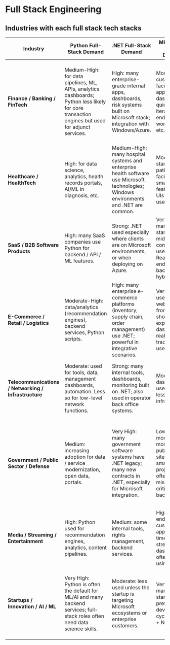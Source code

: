 # Full Stack Engineering

## Industries with each full stack tech stacks

| Industry                                             | Python Full-Stack Demand                                                                                                                        | .NET Full-Stack Demand                                                                                                                  | MERN Full-Stack Demand                                                                                                 | Java Full-Stack Demand                                                                                                          | Typical Use-Cases / Employer Expectations                                                                                                                                                      |
| ---------------------------------------------------- | ----------------------------------------------------------------------------------------------------------------------------------------------- | --------------------------------------------------------------------------------------------------------------------------------------- | ---------------------------------------------------------------------------------------------------------------------- | ------------------------------------------------------------------------------------------------------------------------------- | ---------------------------------------------------------------------------------------------------------------------------------------------------------------------------------------------- |
| **Finance / Banking / FinTech**                      | Medium-High: for data pipelines, ML, APIs, analytics dashboards; Python less likely for core transaction engines but used for adjunct services. | High: many enterprise-grade internal apps, dashboards, risk systems built on Microsoft stack; integration with Windows/Azure.           | Moderate: customer-facing web apps, dashboards, quick iteration, front end heavy work (React etc.).                    | Very High: core backend systems, trading platforms, large-scale services, microservices; Spring Boot, performance, reliability. | Expect strong experience with security, regulatory compliance, scalable architecture, sometimes legacy integration. Experience with microservices, messaging, reliable data storage important. |
| **Healthcare / HealthTech**                          | High: for data science, analytics, health records portals, AI/ML in diagnosis, etc.                                                             | Medium-High: many hospital systems and enterprise health software use Microsoft technologies; Windows environments and .NET are common. | Moderate: startups, patient-facing apps, smaller feature-rich UIs tend to use MERN.                                    | High: enterprise systems, EHR (electronic health record) backends often use Java; reliability and uptime critical.              | Regulatory compliance (HIPAA etc.), privacy/security, integration with legacy systems and national health infrastructures, data processing, cloud migration.                                   |
| **SaaS / B2B Software Products**                     | High: many SaaS companies use Python for backend / API / ML features.                                                                           | Strong: .NET used especially where clients are on Microsoft environments, or when deploying on Azure.                                   | Very High: many SaaS startups or mid-sized companies use MERN, React front ends + Node backends or hybrid stacks.      | High: especially for enterprise B2B SaaS, where clients demand stability, scale, type safety, etc.                              | Expect agile development, frequent releases, modern tooling (CI/CD, cloud, containers), monitoring/logging, good frontend experience.                                                          |
| **E-Commerce / Retail / Logistics**                  | Moderate-High: data/analytics (recommendation engines), backend services, Python scripts.                                                       | High: many enterprise e-commerce platforms (inventory, supply chain, order management) use .NET; powerful in integrative scenarios.     | Very High: user-facing websites, front-end shopping experiences, dashboards, real-time tracking often use MERN.        | High: backend order processing, search, user management, payment services, large data integrations.                             | Emphasis on user experience, performance (UI load times, uptime during peak), scalability, handling large traffic spikes, robust database design.                                              |
| **Telecommunications / Networking / Infrastructure** | Moderate: used for tools, data, management dashboards, automation. Less so for low-level network functions.                                     | Strong: many internal tools, dashboards, monitoring built on .NET; also used in operator back office systems.                           | Moderate: UI dashboards, user portals, less core infrastructure.                                                       | High: Java is common for scalable services, messaging, distributed systems, real-time processing.                               | Emphasis on high throughput, distributed systems, reliability under load, monitoring, resilience, latency, backward compatibility.                                                             |
| **Government / Public Sector / Defense**             | Medium: increasing adoption for data / service modernization, open data, portals.                                                               | Very High: many government software systems have .NET legacy; many new contracts in .NET, especially for Microsoft integration.         | Lower to moderate: more used in public-facing sites, newer smaller projects, less often for mission-critical backends. | High: for stable, long-lived systems, defense applications, compliance, large scale.                                            | Expect stricter requirements: security, knowledge of compliance, lengthy procurement cycles, slow decision-making, maintaining backwards compatibility, often supporting old data formats.     |
| **Media / Streaming / Entertainment**                | High: Python used for recommendation engines, analytics, content pipelines.                                                                     | Medium: some internal tools, rights management, backend services.                                                                       | High: front-end UIs, customer apps, real-time streaming dashboards often build using MERN.                             | Moderate-High: Java used in large scale streaming backends, content delivery, concurrency.                                      | Expect UI/UX heavy work, scalability, low latency, media format handling, content APIs, CDN integration, possibly high concurrency.                                                            |
| **Startups / Innovation / AI / ML**                  | Very High: Python is often the default for ML/AI and many backend services; full-stack roles often need data science skills.                    | Moderate: less used unless the startup is targeting Microsoft ecosystems or enterprise customers.                                       | Very High: many startups prefer faster development cycles; React + Node etc.                                           | Strong: when building product for scale, or targeting enterprise customers, or when performance and type safety matter.         | Expect rapid prototyping, fast iterations, Lean product cycles, full ownership, ability to work across front & backend, less rigid processes.                                                  |

